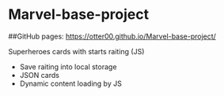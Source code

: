 # Marvel-base-project

##GitHub pages: https://otter00.github.io/Marvel-base-project/

Superheroes cards with starts raiting (JS)

- Save raiting into local storage
- JSON cards
- Dynamic content loading by JS
